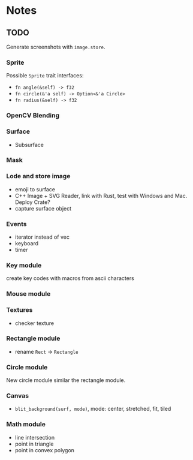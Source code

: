 # Notes

## TODO

Generate screenshots with `image.store`.

### Sprite

Possible `Sprite` trait interfaces:

- `fn angle(&self) -> f32`
- `fn circle(&'a self) -> Option<&'a Circle>`
- `fn radius(&self) -> f32`

### OpenCV Blending

### Surface

- Subsurface

### Mask

### Lode and store image

- emoji to surface
- C++ Image + SVG Reader, link with Rust, test with Windows and Mac. Deploy Crate?
- capture surface object

### Events

- iterator instead of vec
- keyboard
- timer

### Key module

create key codes with macros from ascii characters

### Mouse module

### Textures

- checker texture

### Rectangle module

- rename `Rect` -> `Rectangle`

### Circle module

New circle module similar the rectangle module.

### Canvas

- `blit_background(surf, mode)`, mode: center, stretched, fit, tiled

### Math module

- line intersection
- point in triangle
- point in convex polygon
